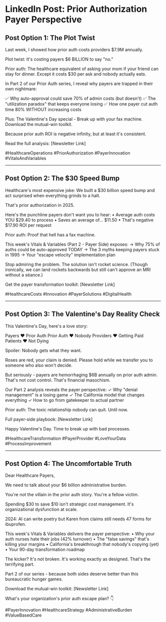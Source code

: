 # LinkedIn Post: Prior Authorization Payer Perspective

## Post Option 1: The Plot Twist

Last week, I showed how prior auth costs providers $7.9M annually.

Plot twist: It's costing payers $6 BILLION to say "no."

Prior auth: The healthcare equivalent of asking your mom if your friend can stay for dinner. Except it costs $30 per ask and nobody actually eats.

In Part 2 of our Prior Auth series, I reveal why payers are trapped in their own nightmare:

✅ Why auto-approval could save 70% of admin costs (but doesn't)
✅ The "utilization paradox" that keeps everyone losing
✅ How one payer cut auth time 80% WITHOUT increasing costs

Plus: The Valentine's Day special - Break up with your fax machine. Download the mutual-win toolkit.

Because prior auth ROI is negative infinity, but at least it's consistent.

Read the full analysis: [Newsletter Link]

#HealthcareOperations #PriorAuthorization #PayerInnovation #VitalsAndVariables

---

## Post Option 2: The $30 Speed Bump

Healthcare's most expensive joke: We built a $30 billion speed bump and act surprised when everything grinds to a halt.

That's prior authorization in 2025.

Here's the punchline payers don't want you to hear:
• Average auth costs YOU $29.40 to process
• Saves an average of... $11.50
• That's negative $17.90 ROI per request

Prior auth: Proof that hell has a fax machine.

This week's Vitals & Variables (Part 2 - Payer Side) exposes:
→ Why 75% of auths could be auto-approved TODAY
→ The 3 myths keeping payers stuck in 1995
→ Your "escape velocity" implementation plan

Stop admiring the problem. The solution isn't rocket science.
(Though ironically, we can land rockets backwards but still can't approve an MRI without a séance.)

Get the payer transformation toolkit: [Newsletter Link]

#HealthcareCosts #Innovation #PayerSolutions #DigitalHealth

---

## Post Option 3: The Valentine's Day Reality Check

This Valentine's Day, here's a love story:

Payers ❤️ Prior Auth
Prior Auth ❤️ Nobody
Providers ❤️ Getting Paid
Patients ❤️ Not Dying

Spoiler: Nobody gets what they want.

Roses are red, your claim is denied. Please hold while we transfer you to someone who also won't decide.

But seriously - payers are hemorrhaging $6B annually on prior auth admin. That's not cost control. That's financial masochism.

Our Part 2 analysis reveals the payer perspective:
✓ Why "denial management" is a losing game
✓ The California model that changes everything
✓ How to go from gatekeeper to actual partner

Prior auth: The toxic relationship nobody can quit. Until now.

Full payer-side playbook: [Newsletter Link]

Happy Valentine's Day. Time to break up with bad processes.

#HealthcareTransformation #PayerProvider #LoveYourData #ProcessImprovement

---

## Post Option 4: The Uncomfortable Truth

Dear Healthcare Payers,

We need to talk about your $6 billion administrative burden.

You're not the villain in the prior auth story. You're a fellow victim.

Spending $30 to save $10 isn't strategic cost management. It's organizational dysfunction at scale.

2024: AI can write poetry but Karen from claims still needs 47 forms for ibuprofen.

This week's Vitals & Variables delivers the payer perspective:
• Why your auth nurses hate their jobs (42% turnover)
• The "false savings" that's killing your margins
• California's breakthrough that nobody's copying (yet)
• Your 90-day transformation roadmap

The kicker? It's not broken. It's working exactly as designed.
That's the terrifying part.

Part 2 of our series - because both sides deserve better than this bureaucratic hunger games.

Download the mutual-win toolkit: [Newsletter Link]

What's your organization's prior auth escape plan? 👇

#PayerInnovation #HealthcareStrategy #AdministrativeBurden #ValueBasedCare